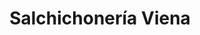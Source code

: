 ---
title: "Salchichonería Viena"
url: /quetzaltenango/salchichoneria-viena-4a-calle/
shop: carnicero
---